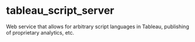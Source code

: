 # tableau_script_server
Web service that allows for arbitrary script languages in Tableau, publishing of proprietary analytics, etc.
